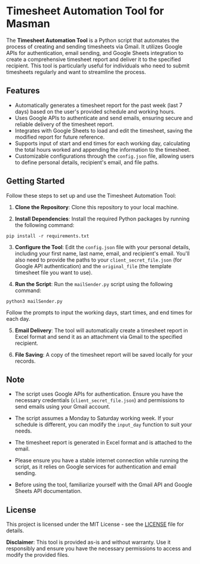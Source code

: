 # Timesheet Automation Tool for Masman

The **Timesheet Automation Tool** is a Python script that automates the process of creating and sending timesheets via Gmail. It utilizes Google APIs for authentication, email sending, and Google Sheets integration to create a comprehensive timesheet report and deliver it to the specified recipient. This tool is particularly useful for individuals who need to submit timesheets regularly and want to streamline the process.

## Features

- Automatically generates a timesheet report for the past week (last 7 days) based on the user's provided schedule and working hours.
- Uses Google APIs to authenticate and send emails, ensuring secure and reliable delivery of the timesheet report.
- Integrates with Google Sheets to load and edit the timesheet, saving the modified report for future reference.
- Supports input of start and end times for each working day, calculating the total hours worked and appending the information to the timesheet.
- Customizable configurations through the `config.json` file, allowing users to define personal details, recipient's email, and file paths.

## Getting Started

Follow these steps to set up and use the Timesheet Automation Tool:

1. **Clone the Repository**: Clone this repository to your local machine.

2. **Install Dependencies**: Install the required Python packages by running the following command:

```
pip install -r requirements.txt
```
   
3. **Configure the Tool**: Edit the `config.json` file with your personal details, including your first name, last name, email, and recipient's email. You'll also need to provide the paths to your `client_secret_file.json` (for Google API authentication) and the `original_file` (the template timesheet file you want to use).

4. **Run the Script**: Run the `mailSender.py` script using the following command:

```
python3 mailSender.py
```

Follow the prompts to input the working days, start times, and end times for each day.

5. **Email Delivery**: The tool will automatically create a timesheet report in Excel format and send it as an attachment via Gmail to the specified recipient.

6. **File Saving**: A copy of the timesheet report will be saved locally for your records.

## Note

- The script uses Google APIs for authentication. Ensure you have the necessary credentials (`client_secret_file.json`) and permissions to send emails using your Gmail account.

- The script assumes a Monday to Saturday working week. If your schedule is different, you can modify the `input_day` function to suit your needs.

- The timesheet report is generated in Excel format and is attached to the email.

- Please ensure you have a stable internet connection while running the script, as it relies on Google services for authentication and email sending.

- Before using the tool, familiarize yourself with the Gmail API and Google Sheets API documentation.

## License

This project is licensed under the MIT License - see the [LICENSE](LICENSE) file for details.

**Disclaimer**: This tool is provided as-is and without warranty. Use it responsibly and ensure you have the necessary permissions to access and modify the provided files.
